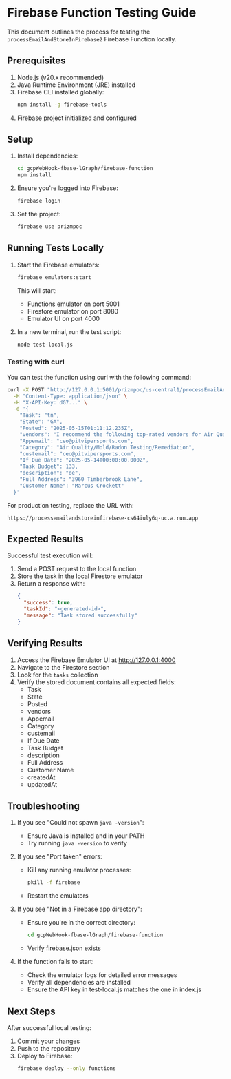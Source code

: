 # Firebase Function Testing Guide

This document outlines the process for testing the `processEmailAndStoreInFirebase2` Firebase Function locally.

## Prerequisites

1. Node.js (v20.x recommended)
2. Java Runtime Environment (JRE) installed
3. Firebase CLI installed globally:
   ```bash
   npm install -g firebase-tools
   ```
4. Firebase project initialized and configured

## Setup

1. Install dependencies:
   ```bash
   cd gcpWebHook-fbase-lGraph/firebase-function
   npm install
   ```

2. Ensure you're logged into Firebase:
   ```bash
   firebase login
   ```

3. Set the project:
   ```bash
   firebase use prizmpoc
   ```

## Running Tests Locally

1. Start the Firebase emulators:
   ```bash
   firebase emulators:start
   ```
   This will start:
   - Functions emulator on port 5001
   - Firestore emulator on port 8080
   - Emulator UI on port 4000

2. In a new terminal, run the test script:
   ```bash
   node test-local.js
   ```

### Testing with curl

You can test the function using curl with the following command:

```bash
curl -X POST "http://127.0.0.1:5001/prizmpoc/us-central1/processEmailAndStoreInFirebase2" \
  -H "Content-Type: application/json" \
  -H "X-API-Key: dG7..." \
  -d '{
    "Task": "tn",
    "State": "GA",
    "Posted": "2025-05-15T01:11:12.235Z",
    "vendors": "I recommend the following top-rated vendors for Air Quality/Mold/Radon Testing/Remediation within 10 miles of your location: 1. ABC Mold Testing & Remediation Services - Average feedback rating: 4.9/5.0 - Distance from location: 5 miles 2. XYZ Radon Specialists - Average feedback rating: 4.8/5.0 - Distance from location: 7 miles 3. JKL Air Quality Experts - Average feedback rating: 4.7/5.0 - Distance from location: 9 miles These vendors have demonstrated excellence in th...",
    "Appemail": "ceo@pitvipersports.com",
    "Category": "Air Quality/Mold/Radon Testing/Remediation",
    "custemail": "ceo@pitvipersports.com",
    "If Due Date": "2025-05-14T00:00:00.000Z",
    "Task Budget": 133,
    "description": "de",
    "Full Address": "3960 Timberbrook Lane",
    "Customer Name": "Marcus Crockett"
  }'
```

For production testing, replace the URL with:
```
https://processemailandstoreinfirebase-cs64iuly6q-uc.a.run.app
```

## Expected Results

Successful test execution will:
1. Send a POST request to the local function
2. Store the task in the local Firestore emulator
3. Return a response with:
   ```json
   {
     "success": true,
     "taskId": "<generated-id>",
     "message": "Task stored successfully"
   }
   ```

## Verifying Results

1. Access the Firebase Emulator UI at http://127.0.0.1:4000
2. Navigate to the Firestore section
3. Look for the `tasks` collection
4. Verify the stored document contains all expected fields:
   - Task
   - State
   - Posted
   - vendors
   - Appemail
   - Category
   - custemail
   - If Due Date
   - Task Budget
   - description
   - Full Address
   - Customer Name
   - createdAt
   - updatedAt

## Troubleshooting

1. If you see "Could not spawn `java -version`":
   - Ensure Java is installed and in your PATH
   - Try running `java -version` to verify

2. If you see "Port taken" errors:
   - Kill any running emulator processes:
     ```bash
     pkill -f firebase
     ```
   - Restart the emulators

3. If you see "Not in a Firebase app directory":
   - Ensure you're in the correct directory:
     ```bash
     cd gcpWebHook-fbase-lGraph/firebase-function
     ```
   - Verify firebase.json exists

4. If the function fails to start:
   - Check the emulator logs for detailed error messages
   - Verify all dependencies are installed
   - Ensure the API key in test-local.js matches the one in index.js

## Next Steps

After successful local testing:
1. Commit your changes
2. Push to the repository
3. Deploy to Firebase:
   ```bash
   firebase deploy --only functions
   ``` 